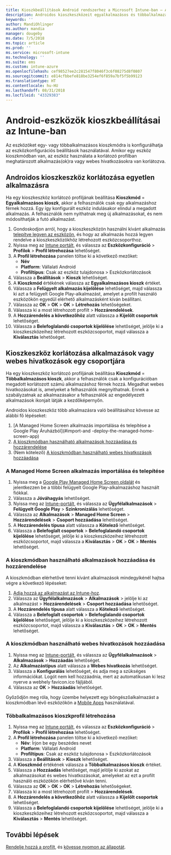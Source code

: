 ```yaml
---
title: Kioszkbeállítások Android rendszerhez a Microsoft Intune-ban – Azure | Microsoft Docs
description: Androidos kioszkeszközeit egyalkalmazásos és többalkalmazásos kioszkként is konfigurálhatja.
keywords: ''
author: MandiOhlinger
ms.author: mandia
manager: dougeby
ms.date: 7/5/2018
ms.topic: article
ms.prod: ''
ms.service: microsoft-intune
ms.technology: ''
ms.suite: ems
ms.custom: intune-azure
ms.openlocfilehash: cef98527ee2c281547f8046f3c6f08275d8f0807
ms.sourcegitcommit: e814cfbbefe818be3254ef6f859a7bf5f5b99123
ms.translationtype: HT
ms.contentlocale: hu-HU
ms.lasthandoff: 08/31/2018
ms.locfileid: "43329383"
---
```

# <a name="kiosk-settings-for-android-devices-in-intune"></a>Android-eszközök kioszkbeállításai az Intune-ban

Az eszközöket egy- vagy többalkalmazásos kioszkmódra is konfigurálhatja az eszközkonfigurációs beállítások használatával. Amikor egy eszköz kioszkmódban van, az eszköz használata a korlátozó profilban meghatározott alkalmazás(ok)ra vagy webes hivatkozásokra van korlátozva. 

## <a name="restrict-an-android-kiosk-device-to-a-single-app"></a>Androidos kioszkeszköz korlátozása egyetlen alkalmazásra

Ha egy kioszkeszköz korlátozó profiljának beállítása **Kioszkmód** = **Egyalkalmazásos kioszk**, akkor a felhasználók csak egy alkalmazáshoz férnek hozzá. Egy így konfigurált eszköz indulásakor elindul a megadott alkalmazás. A felhasználók nem nyithatnak meg új alkalmazásokat, és nem módosíthatják a futó alkalmazást.

1. Gondoskodjon arról, hogy a kioszkeszközön használni kívánt alkalmazás [telepítve legyen az eszközön](apps-deploy.md), és hogy az alkalmazás hozzá legyen rendelve a kioszkeszközökhöz létrehozott eszközcsoporthoz.
2. Nyissa meg az [Intune portált](https://portal.azure.com), és válassza az **Eszközkonfiguráció** > **Profilok** > **Profil létrehozása** lehetőséget.
3. A **Profil létrehozása** panelen töltse ki a következő mezőket:
     - **Név**
     - **Platform**: Vállalati Android
     - **Profiltípus**: Csak az eszköz tulajdonosa > Eszközkorlátozások
4. Válassza a **Beállítások** > **Kioszk** lehetőséget.
5. A **Kioszkmód** értékének válassza az **Egyalkalmazásos kioszk** értéket.
6. Válassza a **Felügyelt alkalmazás kijelölése** lehetőséget, majd válassza ki azt a felügyelt Google Play-alkalmazást, amelyet a profilt használó eszközökön egyedül elérhető alkalmazásként kíván beállítani.
7. Válassza az **OK** > **OK** > **OK** > **Létrehozás** lehetőségeket.
8. Válassza ki a most létrehozott profilt > **Hozzárendelések**.
9. A **Hozzárendelés a következőhöz** alatt válassza a **Kijelölt csoportok** lehetőséget.
10. Válassza a **Belefoglalandó csoportok kijelölése** lehetőséget, jelölje ki a kioszkeszközeihez létrehozott eszközcsoportot, majd válassza a **Kiválasztás** lehetőséget.

## <a name="restrict-a-kiosk-device-to-a-set-of-apps-or-web-links"></a>Kioszkeszköz korlátozása alkalmazások vagy webes hivatkozások egy csoportjára

Ha egy kioszkeszköz korlátozó profiljának beállítása **Kioszkmód** = **Többalkalmazásos kioszk**, akkor a felhasználók csak a konfigurációban megadott korlátozott számú alkalmazáshoz férnek hozzá. Megadhat webes hivatkozásokat is, amelyeket a felhasználók megnyithatnak. Ennek a szabályzatnak az alkalmazásakor a felhasználók az engedélyezett alkalmazások ikonjait látják a kezdőképernyőn.

Androidos kioszkeszköz több alkalmazásra való beállításához kövesse az alábbi fő lépéseket:

1. [A Managed Home Screen alkalmazás importálása és telepítése a Google Play Áruházból](#import-and -deploy-the-managed-home-screen-app)
2. [A kioszkmódban használható alkalmazások hozzáadása és hozzárendelése](#add-and-assign-apps-that-can-be-used-in-kiosk-mode)
3. (Nem kötelező) [A kioszkmódban használható webes hivatkozások hozzáadása](#add-web-links-that-can-be-used-in-kiosk-mode)

### <a name="import-and-deply-the-managed-home-screen-app"></a>A Managed Home Screen alkalmazás importálása és telepítése

1. Nyissa meg a [Google Play Managed Home Screen oldalát](https://play.google.com/work/apps/details?id=com.microsoft.launcher.enterprise) és jelentkezzen be a többi felügyelt Google Play-alkalmazáshoz használt fiókkal.
2. Válassza a **Jóváhagyás** lehetőséget.
3. Nyissa meg az [Intune-portált](https://portal.azure.com), és válassza az **Ügyfélalkalmazások** > **Felügyelt Google Play** > **Szinkronizálás** lehetőséget.
4. Válassza az **Alkalmazások** > **Managed Home Screen** > **Hozzárendelések** > **Csoport hozzáadása** lehetőséget.
5. A **Hozzárendelés típusa** alatt válassza a **Kötelező** lehetőséget.
6. Válassza a **Belefoglalt csoportok** > **Belefoglalandó csoportok kijelölése** lehetőséget, jelölje ki a kioszkeszközeihez létrehozott eszközcsoportot, majd válassza a **Kiválasztás** > **OK** > **OK** > **Mentés** lehetőséget.

### <a name="add-and-assign-apps-that-can-be-used-in-kiosk-mode"></a>A kioszkmódban használható alkalmazások hozzáadása és hozzárendelése

A kioszkmódban elérhetővé tenni kívánt alkalmazások mindegyikénél hajtsa végre a következő lépéseket:

1. [Adja hozzá az alkalmazást az Intune-hoz](store-apps-android.md).
2. Válassza az **Ügyfélalkalmazások** > **Alkalmazások** > jelölje ki az alkalmazást > **Hozzárendelések** > **Csoport hozzáadása** lehetőséget.
3. A **Hozzárendelés típusa** alatt válassza a **Kötelező** lehetőséget.
4. Válassza a **Belefoglalt csoportok** > **Belefoglalandó csoportok kijelölése** lehetőséget, jelölje ki a kioszkeszközeihez létrehozott eszközcsoportot, majd válassza a **Kiválasztás** > **OK** > **OK** > **Mentés** lehetőséget.

### <a name="add-web-links-that-can-be-used-in-kiosk-mode"></a>A kioszkmódban használható webes hivatkozások hozzáadása

1. Nyissa meg az [Intune-portált](https://portal.azure.com), és válassza az **Ügyfélalkalmazások** > **Alkalmazások** > **Hozzáadás** lehetőséget.
2. Az **Alkalmazástípus** alatt válassza a **Webes hivatkozás** lehetőséget.
3. Válassza a **Konfigurálás** lehetőséget, és adja meg a szükséges információkat. Logót nem kell hozzáadnia, mert az automatikusan ki lesz nyerve a webhely favicon.ico fájljából.
4. Válassza az **OK** > **Hozzáadás** lehetőséget.

Győződjön meg róla, hogy üzembe helyezett egy böngészőalkalmazást a kioszkmódban lévő eszközökön a [Mobile Apps](apps-add.md) használatával.

### <a name="create-a-multi-app-kiosk-profile"></a>Többalkalmazásos kioszkprofil létrehozása

1. Nyissa meg az [Intune portált](https://portal.azure.com), és válassza az **Eszközkonfiguráció** > **Profilok** > **Profil létrehozása** lehetőséget.
3. A **Profil létrehozása** panelen töltse ki a következő mezőket:
     - **Név**: Írjon be egy beszédes nevet
     - **Platform**: Vállalati Android
     - **Profiltípus**: Csak az eszköz tulajdonosa > Eszközkorlátozások
4. Válassza a **Beállítások** > **Kioszk** lehetőséget.
5. A **Kioszkmód** értékének válassza a **Többalkalmazásos kioszk** értéket.
6. Válassza a **Hozzáadás** lehetőséget, majd jelölje ki azokat az alkalmazásokat és webes hivatkozásokat, amelyeket az ezt a profilt használó eszközökön elérhetővé kíván tenni.
7. Válassza az **OK** > **OK** > **OK** > **Létrehozás** lehetőségeket.
8. Válassza ki a most létrehozott profilt > **Hozzárendelések**.
9. A **Hozzárendelés a következőhöz** alatt válassza a **Kijelölt csoportok** lehetőséget.
10. Válassza a **Belefoglalandó csoportok kijelölése** lehetőséget, jelölje ki a kioszkeszközeihez létrehozott eszközcsoportot, majd válassza a **Kiválasztás** > **Mentés** lehetőséget.

## <a name="next-steps"></a>További lépések
[Rendelje hozzá a profilt](device-profile-assign.md), és [kövesse nyomon az állapotát](device-profile-monitor.md).
